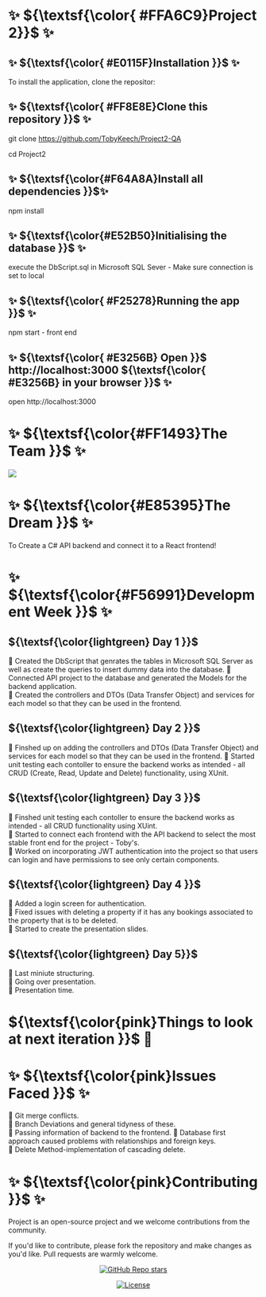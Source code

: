  #                                                       ✨ ${\textsf{\color{ #FFA6C9}Project 2}}$ ✨



## ✨  ${\textsf{\color{ #E0115F}Installation }}$  ✨
To install the application, clone the repositor: 

<!-- start: code block --> 
## ✨  ${\textsf{\color{ #FF8E8E}Clone this repository }}$  ✨ 
git clone https://github.com/TobyKeech/Project2-QA


cd Project2


## ✨  ${\textsf{\color{#F64A8A}Install all dependencies }}$✨
npm install 


## ✨ ${\textsf{\color{#E52B50}Initialising the database }}$ ✨
execute the DbScript.sql in Microsoft SQL Sever - Make sure connection is set to local 


## ✨ ${\textsf{\color{ #F25278}Running the app }}$ ✨
npm start - front end 


## ✨ ${\textsf{\color{ #E3256B} Open }}$ http://localhost:3000 ${\textsf{\color{ #E3256B} in your browser }}$ ✨
open http://localhost:3000
<!-- end:code block -->




# ✨ ${\textsf{\color{#FF1493}The Team }}$ ✨

<a href="https://github.com/TobyKeech/Project2-QA/contributors">
  <img src="https://contrib.rocks/image?repo=TobyKeech/Project2-QA" />
</a>


#  ✨ ${\textsf{\color{#E85395}The Dream }}$ ✨
To Create a C# API backend and connect it to a React frontend!


# ✨ ${\textsf{\color{#F56991}Development Week }}$ ✨


## ${\textsf{\color{lightgreen} Day 1 }}$
🌺 Created the DbScript that genrates the tables in Microsoft SQL Server as well as create the queries to insert dummy data into the database.
🌺 Connected API project to the database and generated the Models for the backend application.      
🌺 Created the controllers and DTOs (Data Transfer Object) and services for each model so that they can be used in the frontend. 

## ${\textsf{\color{lightgreen} Day 2 }}$                       
🌺 Finshed up on adding the controllers and DTOs (Data Transfer Object) and services for each model so that they can be used in the frontend. 
🌺 Started unit testing each contoller to ensure the backend works as intended - all CRUD (Create, Read, Update and Delete) functionality, using XUnit. 

## ${\textsf{\color{lightgreen} Day 3 }}$                       
🌺 Finshed unit testing each contoller to ensure the backend works as intended - all CRUD functionality using XUint.                             
🌺 Started to connect each frontend with the API backend to select the most stable front end for the project - Toby's.           
🌺 Worked on incorporating JWT authentication into the project so that users can login and have permissions to see only certain components. 

## ${\textsf{\color{lightgreen} Day 4 }}$                       
🌺 Added a login screen for authentication.                                                                                            
🌺 Fixed issues with deleting a property if it has any bookings associated to the property that is to be deleted.                                   
🌺 Started to create the presentation slides. 

## ${\textsf{\color{lightgreen} Day 5}}$                       
🌺 Last miniute structuring.                                                                                                                                     
🌺 Going over presentation.                                                                                                                                          
🌺 Presentation time.

# ${\textsf{\color{pink}Things to look at next iteration }}$ 👀 

# ✨ ${\textsf{\color{pink}Issues Faced }}$ ✨ 
🌺 Git merge conflicts.                                                                                                                                     
🌺 Branch Deviations and general tidyness of these.                                                                                                                                          
🌺 Passing information of backend to the frontend.
🌺 Database first approach caused problems with relationships and foreign keys.                                                                                                                                     
🌺 Delete Method-implementation of cascading delete.  

# ✨ ${\textsf{\color{pink}Contributing }}$ ✨ 

Project is an open-source project and we welcome contributions from the community.

If you'd like to contribute, please fork the repository and make changes as you'd like. Pull requests are warmly welcome.

<div align="center">
  <a href="https://github.com/TobyKeech/Project2-QA/stargazers"><img alt="GitHub Repo stars" src="https://img.shields.io/github/stars/TobyKeech/Project2-QA"></a>
  
  <a href="https://github.com/mfts/TobyKeech/Project2-QA/main/LICENSE"><img alt="License" src="https://img.shields.io/badge/license-AGPLv3-pink"></a>
</div>
